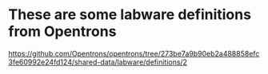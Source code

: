 # These are some labware definitions from Opentrons
https://github.com/Opentrons/opentrons/tree/273be7a9b90eb2a488858efc3fe60992e24fd124/shared-data/labware/definitions/2
